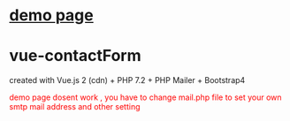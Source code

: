 # <a href="http://form-one.angram.tokyo/">demo page<a>
# vue-contactForm
created with Vue.js 2 (cdn) + PHP 7.2 + PHP Mailer + Bootstrap4
  
  
<span style="color:red;">demo page dosent work , you have to change mail.php file to set your own smtp mail address and other setting</span>


